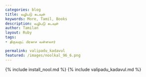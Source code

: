 ```yaml
---  
categories: blog  
title: வழிபடு கடவுள்
keywords: More, Tamil, Books  
description: வழிபடு கடவுள்
author: Tamilan  
layout: Ruby  
tags:     
- திருவருட் பிரகாச வள்ளலார்

permalink: valipadu_kadavul  
featured: /images/noolkal_96_6.png  
---  
```

{% include install_nool.md %} 
{% include valipadu_kadavul.md %} 
